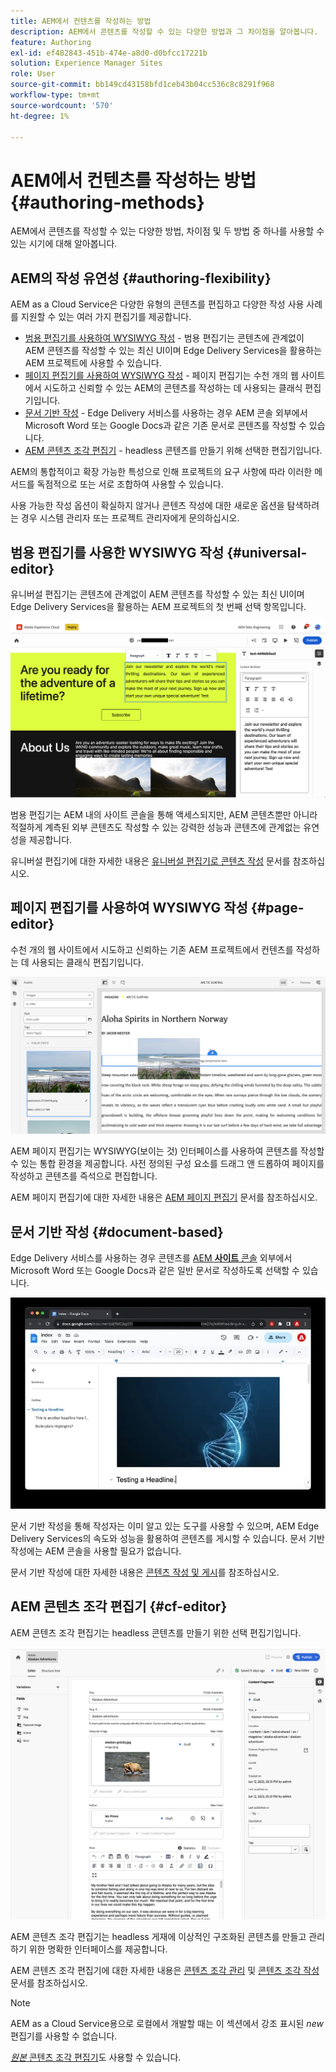 ```yaml
---
title: AEM에서 컨텐츠를 작성하는 방법
description: AEM에서 콘텐츠를 작성할 수 있는 다양한 방법과 그 차이점을 알아봅니다.
feature: Authoring
exl-id: ef482843-451b-474e-a8d0-d0bfcc17221b
solution: Experience Manager Sites
role: User
source-git-commit: bb149cd43158bfd1ceb43b04cc536c8c8291f968
workflow-type: tm+mt
source-wordcount: '570'
ht-degree: 1%

---
```


# AEM에서 컨텐츠를 작성하는 방법 {#authoring-methods}

AEM에서 콘텐츠를 작성할 수 있는 다양한 방법, 차이점 및 두 방법 중 하나를 사용할 수 있는 시기에 대해 알아봅니다.

## AEM의 작성 유연성 {#authoring-flexibility}

AEM as a Cloud Service은 다양한 유형의 콘텐츠를 편집하고 다양한 작성 사용 사례를 지원할 수 있는 여러 가지 편집기를 제공합니다.

* [범용 편집기를 사용하여 WYSIWYG 작성](#universal-editor) - 범용 편집기는 콘텐츠에 관계없이 AEM 콘텐츠를 작성할 수 있는 최신 UI이며 Edge Delivery Services을 활용하는 AEM 프로젝트에 사용할 수 있습니다.
* [페이지 편집기를 사용하여 WYSIWYG 작성](#page-editor) - 페이지 편집기는 수천 개의 웹 사이트에서 시도하고 신뢰할 수 있는 AEM의 콘텐츠를 작성하는 데 사용되는 클래식 편집기입니다.
* [문서 기반 작성](#document-based) - Edge Delivery 서비스를 사용하는 경우 AEM 콘솔 외부에서 Microsoft Word 또는 Google Docs과 같은 기존 문서로 콘텐츠를 작성할 수 있습니다.
* [AEM 콘텐츠 조각 편집기](#cf-editor) - headless 콘텐츠를 만들기 위해 선택한 편집기입니다.

AEM의 통합적이고 확장 가능한 특성으로 인해 프로젝트의 요구 사항에 따라 이러한 메서드를 독점적으로 또는 서로 조합하여 사용할 수 있습니다.

사용 가능한 작성 옵션이 확실하지 않거나 콘텐츠 작성에 대한 새로운 옵션을 탐색하려는 경우 시스템 관리자 또는 프로젝트 관리자에게 문의하십시오.

## 범용 편집기를 사용한 WYSIWYG 작성 {#universal-editor}

유니버설 편집기는 콘텐츠에 관계없이 AEM 콘텐츠를 작성할 수 있는 최신 UI이며 Edge Delivery Services을 활용하는 AEM 프로젝트의 첫 번째 선택 항목입니다.

![Universal Editor](assets/authoring-methods-ue.png)

범용 편집기는 AEM 내의 사이트 콘솔을 통해 액세스되지만, AEM 콘텐츠뿐만 아니라 적절하게 계측된 외부 콘텐츠도 작성할 수 있는 강력한 성능과 콘텐츠에 관계없는 유연성을 제공합니다.

유니버설 편집기에 대한 자세한 내용은 [유니버설 편집기로 콘텐츠 작성](/help/sites-cloud/authoring/universal-editor/authoring.md) 문서를 참조하십시오.

## 페이지 편집기를 사용하여 WYSIWYG 작성 {#page-editor}

수천 개의 웹 사이트에서 시도하고 신뢰하는 기존 AEM 프로젝트에서 컨텐츠를 작성하는 데 사용되는 클래식 편집기입니다.

![AEM 페이지 편집기](assets/authoring-methods-page-editor.png)

AEM 페이지 편집기는 WYSIWYG(보이는 것) 인터페이스를 사용하여 콘텐츠를 작성할 수 있는 통합 환경을 제공합니다. 사전 정의된 구성 요소를 드래그 앤 드롭하여 페이지를 작성하고 콘텐츠를 즉석으로 편집합니다.

AEM 페이지 편집기에 대한 자세한 내용은 [AEM 페이지 편집기](/help/sites-cloud/authoring/page-editor/introduction.md) 문서를 참조하십시오.

## 문서 기반 작성  {#document-based}

Edge Delivery 서비스를 사용하는 경우 콘텐츠를 [AEM **사이트** 콘솔](/help/sites-cloud/authoring/sites-console/introduction.md) 외부에서 Microsoft Word 또는 Google Docs과 같은 일반 문서로 작성하도록 선택할 수 있습니다.

![문서 기반 콘텐츠 편집](assets/authoring-methods-document.jpg)

문서 기반 작성을 통해 작성자는 이미 알고 있는 도구를 사용할 수 있으며, AEM Edge Delivery Services의 속도와 성능을 활용하여 콘텐츠를 게시할 수 있습니다. 문서 기반 작성에는 AEM 콘솔을 사용할 필요가 없습니다.

문서 기반 작성에 대한 자세한 내용은 [콘텐츠 작성 및 게시](https://www.aem.live/docs/aem-authoring)를 참조하십시오.

## AEM 콘텐츠 조각 편집기 {#cf-editor}

AEM 콘텐츠 조각 편집기는 headless 콘텐츠를 만들기 위한 선택 편집기입니다.

![AEM 콘텐츠 조각 편집기](assets/authoring-methods-cf-editor.png)

AEM 콘텐츠 조각 편집기는 headless 게재에 이상적인 구조화된 콘텐츠를 만들고 관리하기 위한 명확한 인터페이스를 제공합니다.

AEM 콘텐츠 조각 편집기에 대한 자세한 내용은 [콘텐츠 조각 관리](/help/sites-cloud/administering/content-fragments/managing.md) 및 [콘텐츠 조각 작성](/help/sites-cloud/administering/content-fragments/managing.md) 문서를 참조하십시오.

>[!NOTE]
>
>AEM as a Cloud Service용으로 로컬에서 개발할 때는 이 섹션에서 강조 표시된 *new* 편집기를 사용할 수 없습니다.
>
>[*원본* 콘텐츠 조각 편집기](/help/assets/content-fragments/content-fragments-variations.md)도 사용할 수 있습니다.

